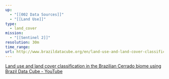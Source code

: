 ```yaml
---
up:
  - "[[002 Data Sources]]"
  - "[[Land Use]]"
type:
  - land_cover
mission:
  - "[[Sentinel 2]]"
resolution: 30m
time_range: 
url: http://www.brazildatacube.org/en/land-use-and-land-cover-classification/
---
```

[Land use and land cover classification in the Brazilian Cerrado biome using Brazil Data Cube - YouTube](https://www.youtube.com/watch?v=ZihpBTTOYeg)